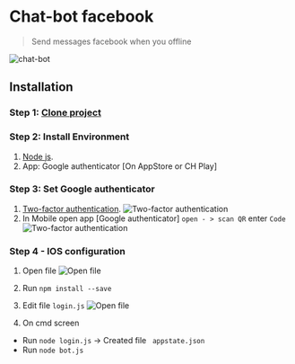 # Chat-bot facebook
> Send messages facebook when you offline

![chat-bot](https://i.imgur.com/WeT8Y6x.png)


## Installation

### Step 1: [Clone project](https://github.com/seakBz/chatbot.git)
### Step 2: Install Environment
1. [Node js](https://nodejs.org/dist/v10.16.3/node-v10.16.3-x64.msi).
2. App: Google authenticator [On AppStore or CH Play]

### Step 3: Set Google authenticator
1. [Two-factor authentication](https://www.facebook.com/security/2fac/settings/).
![Two-factor authentication](https://i.imgur.com/cBpBezY.png)
2. In Mobile open app [Google authenticator] `open - > scan QR` enter `Code` 
![Two-factor authentication](https://i.imgur.com/CVaokMR.png)


### Step 4 - IOS configuration
1. Open file
![Open file](https://i.imgur.com/tHHZ5p1.gif)

2. Run `npm install --save`

3. Edit file `login.js`
![Open file](https://i.imgur.com/QxJNrWy.png)
4. On cmd screen  
 - Run `node login.js` -> Created file ` appstate.json`
 - Run `node bot.js`

